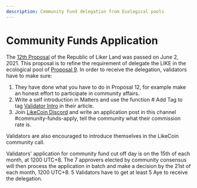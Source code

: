 ```yaml
---
description: Community Fund delegation from Ecological pools
---
```


# Community Funds Application

The [12th Proposal](https://ipfs.io/ipfs/QmNu5dc1WBn8yicTqG42AotvdXpRa7Ay5ytBPHAN5XbPEY/) of the Republic of Liker Land was passed on June 2, 2021. This proposal is to refine the requirement of delegate the LIKE in the ecological pool of [Proposal 9](https://matters.news/@guanyun/towards-a-republic-of-liker-land-the-9th-proposal-bafyreicn5r4jqcz267ksdcj3rjmxvkykwsrrw4q72as6j7k7k267k4xy24). In order to receive the delegation, validators have to make sure:

1. They have done what you have to do in Proposal 12, for example make an honest effort to participate in community affairs.
2. Write a self introduction in Matters and use the function \# Add Tag to tag [Validator Intro](https://matters.news/tags/VGFnOjUzMTkw) in their article.
3. Join [LikeCoin Discord](https://discord.com/invite/W4DQ6peZZZ) and write an application post in this channel \#community-funds-apply, tell the community what their commission rate is.

Validators are also encouraged to introduce themselves in the LikeCoin community call.

Validators' application for community fund cut off day is on the 15th of each month, at 1200 UTC+8. The 7 approvers elected by community consensus will then process the application in batch and make a decision by the 21st of each month, 1200 UTC+8. 5 Validators have to get at least 5 Aye to receive the delegation.


